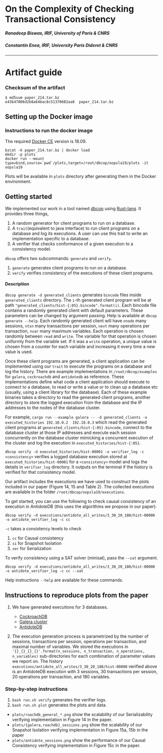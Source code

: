 # On the Complexity of Checking Transactional Consistency
##### Ranadeep Biswas, IRIF, University of Paris & CNRS
##### Constantin Enea, IRIF, University Paris Diderot & CNRS

---

# Artifact guide

### Checksum of the artifact

```
$ md5sum paper_214.tar.bz 
e43b47006d2b8a64bac8c51370682aa8  paper_214.tar.bz
```

## Setting up the Docker image

### Instructions to run the docker image

The required [Docker CE](https://docs.docker.com/install) version is 18.09.

```
bzcat -k paper_214.tar.bz | docker load
mkdir -p plots
docker run --mount type=bind,source=`pwd`/plots,target=/root/dbcop/oopsla19/plots -it oopsla19
```

Plots will be available in `plots` directory after generating them in the Docker environment.

## Getting started

We implemented our work in a tool named [dbcop](https://gitlab.math.univ-paris-diderot.fr/ranadeep/dbcop) using [Rust-lang](https://www.rust-lang.org). It provides three things,

1.  A random generator for client programs to run on a database.
2.  A `trait`(equivalent to java interface) to run client programs on a database and log its executions. A user can use this trait to write an implementation specific to a database.
3.  A verifier that checks conformance of a given execution to a consistency model.

`dbcop` offers two subcommands: `generate` and `verify`.

1.  `generate` generates client programs to run on a database.
2.  `verify` verifies consistency of the executions of these client programs.

#### Description

`dbcop generate -d generated_clients` generates `bincode` files inside `generated_clients` directory. The `i`-th generated client program will be at path `"generated_clients/hist-{:05}.bincode".format(i)`. Each bincode file contains a randomly generated client with default parameters. These parameters can be changed by argument passing. Help is available at `dbcop generate --help`. Each randomly generated client will have `nnode` many sessions, `ntxn` many transactions per session, `nevt` many operations per transaction, `nvar` many maximum variables. Each operation is chosen randomly between `read` and `write`. The variable for that operation is chosen uniformly from the variable set. If it was a `write` operation, a unique value is chosen from a counter for each variable and increasing it every time a new value is used.

Once these client programs are generated, a client application can be implemented using our `trait` to execute the programs on a database and log the history. There are example implementations in `/root/dbcop/examples` for `galera`, `cockroachdb` and `antidotedb` as reference. These implementations define what code a client application should execute to connect to a database, to read or write a value or to clean up a database etc (usually, using a client library for the database). Each of these example binaries takes a directory to read the generated client programs, another directory to store the logged execution from the database and the IP addresses to the nodes of the database cluster.

For example, `cargo run --example galera -- -d generated_clients -o executed_histories 192.10.0.2  192.10.0.3` which read the generated client programs at `generated_clients/hist-{:05}.bincode`, connect to the database cluster at those IP addresses and execute each session concurrently on the database cluster mimicking a concurrent execution of the cluster and log the execution in `executed_histories/hist-{:05}`.

`dbcop verify -d executed_histories/hist-00001 -o verifier_log -c <consistency>` verifies a logged database execution stored at `executed_histories/hist-00001` for a `<consistency>` model and logs the details in `verifier_log` directory. It outputs on the terminal if the history is verified for that consistency model.

Our artifact includes the executions we have used to construct the plots included in our paper (Figure 14, 15 and Table 2). The collected executions are available in the folder  `/root/dbcop/oopsla19/executions`.

To get started, you can use the following to check causal consistency of an execution in AntidoteDB (this uses the algorithms we propose in our paper):
```
dbcop verify -d executions/antidote_all_writes/3_30_20_180/hist-00000 -o antidote_verifier_log -c cc
```
`-c` takes a consistency levels to check

1.  `cc` for Causal consistency
2.  `si` for Snapshot Isolation
3.  `ser` for Serialization

To verify consistency using a SAT solver (minisat), pass the `--sat` argument.
```
dbcop verify -d executions/antidote_all_writes/3_30_20_180/hist-00000 -o antidote_verifier_log -c cc --sat
```

Help instructions  `--help` are available for these commands.

## Instructions to reproduce plots from the paper

1.  We have generated executions for 3 databases.

    -   [CockroachDB](https://www.cockroachlabs.com/)
    -   [Galera cluster](https://galeracluster.com)
    -   [AntidoteDB](https://www.antidotedb.eu/)

2.  The execution generation process is parametrized by the number of sessions, transactions per session, operations per transaction, and maximal number of variables. We stored the executions in `'{}_{}_{}_{}'.format(n_sessions, n_transaction, n_operations, n_variables)` sub-directories for each combination of parameter values we report on.
    The history `executions/antidote_all_writes/3_30_20_180/hist-00000` verified above is an AntidoteDB execution with 3 sessions, 30 transactions per session, 20 operations per transaction, and 180 variables.

### Step-by-step instructions

1.  `bash run.sh verify` generates the verifier logs.
2.  `bash run.sh plot` generates the plots and data.

* `plots/roachdb_general_*.png` show the scalability of our Serializability verifying implementation in Figure 14 in the paper.
* `plots/{galera,roachdb}_sessions.png` show the scalability of our Snapshot Isolation verifying implementation in Figure 15a, 15b in the paper
* `plots/antidote_sessions.png` show the performance of our Causal Consistency verifying implementation in Figure 15c in the paper.
